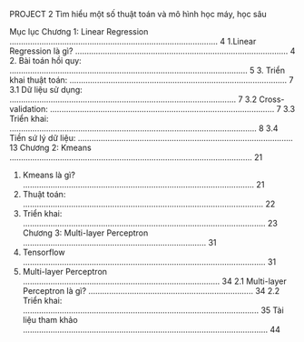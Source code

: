 PROJECT 2 
Tìm hiểu một số thuật toán và mô hình học máy, học sâu

Mục lục 
Chương 1: Linear Regression ........................................................................................... 4 
1.Linear Regression là gì? ............................................................................................. 4 
2. Bài toán hồi quy: ........................................................................................................ 5 
3. Triển khai thuật toán: ............................................................................................... 7 
3.1 Dữ liệu sử dụng: ................................................................................................... 7 
3.2 Cross-validation: .................................................................................................. 7 
3.3 Triển khai: ............................................................................................................ 8 
3.4 Tiền sứ lý dữ liệu: .............................................................................................. 13 
Chương 2: Kmeans .......................................................................................................... 21 
1. Kmeans là gì? ..................................................................................................... 21 
2. Thuật toán: ......................................................................................................... 22 
3. Triển khai: .......................................................................................................... 23 
Chương 3: Multi-layer Perceptron ................................................................................ 31 
1. Tensorflow .......................................................................................................... 31 
2. Multi-layer Perceptron ...................................................................................... 34 
2.1 Multi-layer Perceptron là gì? ........................................................................ 34 
2.2 Triển khai: ....................................................................................................... 35 
Tài liệu tham khảo ........................................................................................................... 44 
